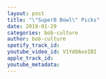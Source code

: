 ```yaml
---
layout: post
title: "\"SuperB Bowl\" Picks"
date: 2019-01-29
categories: bob-culture
author: bob-culture
spotify_track_id: 
youtube_video_id: V1Yd0AxeIBI
apple_track_id: 
youtube_metadata: 
---
```

